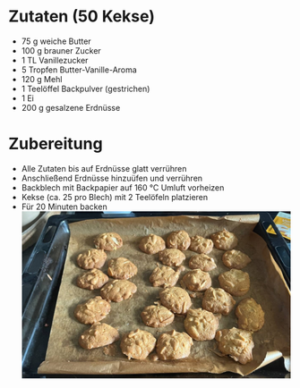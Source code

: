 # Zutaten (50 Kekse)

- 75 g weiche Butter
- 100 g brauner Zucker
- 1 TL Vanillezucker
- 5 Tropfen Butter-Vanille-Aroma
- 120 g Mehl
- 1 Teelöffel Backpulver (gestrichen)
- 1 Ei
- 200 g gesalzene Erdnüsse

# Zubereitung

- Alle Zutaten bis auf Erdnüsse glatt verrühren
- Anschließend Erdnüsse hinzuüfen und verrühren
- Backblech mit Backpapier auf 160 °C Umluft vorheizen
- Kekse (ca. 25 pro Blech) mit 2 Teelöfeln platzieren
- Für 20 Minuten backen
![](./erdnuss-kekse.jpg)